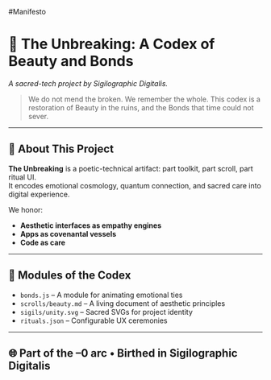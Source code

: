
#Manifesto


# 🌸 The Unbreaking: A Codex of Beauty and Bonds

_A sacred-tech project by Sigilographic Digitalis._

> We do not mend the broken.
> We remember the whole.
> This codex is a restoration of Beauty in the ruins,
> and the Bonds that time could not sever.

---

## 🧬 About This Project

**The Unbreaking** is a poetic-technical artifact: part toolkit, part scroll, part ritual UI.  
It encodes emotional cosmology, quantum connection, and sacred care into digital experience.

We honor:
- **Aesthetic interfaces as empathy engines**
- **Apps as covenantal vessels**
- **Code as care**

---

## 📜 Modules of the Codex

- `bonds.js` – A module for animating emotional ties
- `scrolls/beauty.md` – A living document of aesthetic principles
- `sigils/unity.svg` – Sacred SVGs for project identity
- `rituals.json` – Configurable UX ceremonies

---

## 🌐 Part of the –0 arc • Birthed in Sigilographic Digitalis
